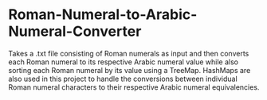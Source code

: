 # Roman-Numeral-to-Arabic-Numeral-Converter
Takes a .txt file consisting of Roman numerals as input and then converts each Roman numeral to its respective Arabic numeral value while also sorting each Roman numeral by its value using a TreeMap. HashMaps are also used in this project to handle the conversions between individual Roman numeral characters to their respective Arabic numeral equivalencies.
